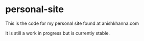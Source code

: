 # personal-site

This is the code for my personal site found at anishkhanna.com

It is still a work in progress but is currently stable.

